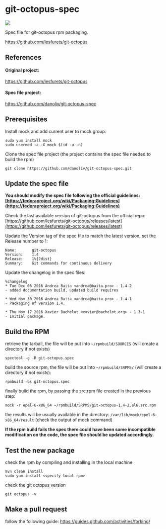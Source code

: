 # git-octopus-spec
<a href="https://copr.fedorainfracloud.org/coprs/baitaand/git-octopus/package/git-octopus/"><img src="https://copr.fedorainfracloud.org/coprs/baitaand/git-octopus/package/git-octopus/status_image/last_build.png" /></a>

Spec file for git-octopus rpm packaging.

https://github.com/lesfurets/git-octopus

## References
#### Original project:

https://github.com/lesfurets/git-octopus

#### Spec file project:

https://github.com/danoliv/git-octopus-spec

## Prerequisites

Install mock and add current user to mock group:

    sudo yum install mock
    sudo usermod -a -G mock $(id -u -n)
    
Clone the spec file project (the project contains the spec file needed to build the rpm)

    git clone https://github.com/danoliv/git-octopus-spec.git

## Update the spec file

**You should modify the spec file following the official guidelines: [https://fedoraproject.org/wiki/Packaging:Guidelines](https://fedoraproject.org/wiki/Packaging:Guidelines)**

Check the last available version of git-octopus from the official repo: [https://github.com/lesfurets/git-octopus/releases/latest](https://github.com/lesfurets/git-octopus/releases/latest)

Update the Version tag of the spec file to match the latest version, set the Release number to 1:

    Name:   	git-octopus
    Version:	1.4
    Release:	1%{?dist}
    Summary:	Git commands for continuous delivery
    
Update the changelog in the spec files:

    %changelog
    * Tue Dec 06 2016 Andrea Baita <andrea@baita.pro> - 1.4-2
    - added documentation build, updated build requires
     
    * Wed Nov 30 2016 Andrea Baita <andrea@baita.pro> - 1.4-1
    - Packaging of version 1.4.
     
    * Thu Nov 17 2016 Xavier Bachelot <xavier@bachelot.org> - 1.3-1
    - Initial package.
    
## Build the RPM

retrieve the tarball, the file will be put into `~/rpmbuild/SOURCES` (will create a directory if not exists)

    spectool -g -R git-octopus.spec
    
build the source rpm, the file will be put into `~/rpmbuild/SRPMS/` (will create a directory if not exists):

    rpmbuild -bs git-octopus.spec
    
finally build the rpm, by passing the src.rpm file created in the previous step:

    mock -r epel-6-x86_64 ~/rpmbuild/SRPMS/git-octopus-1.4-2.el6.src.rpm

the results will be usually available in the directory: `/var/lib/mock/epel-6-x86_64/result` (check the output of mock command)

**If the rpm build fails the spec there could have been some incompatible modification on the code, the spec file should be updated accordingly.**

## Test the new package

check the rpm by compiling and installing in the local machine

    mvn clean install
    sudo yum install <specify local rpm>
    
check the git octopus version

    git octopus -v

## Make a pull request

follow the following guide: https://guides.github.com/activities/forking/
